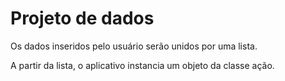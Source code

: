 # Projeto de dados

Os dados inseridos pelo usuário serão unidos por uma lista.

A partir da lista, o aplicativo instancia um objeto da classe ação.

